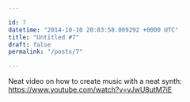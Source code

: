 ```yaml
---

id: 7
datetime: "2014-10-10 20:03:58.009292 +0000 UTC"
title: "Untitled #7"
draft: false
permalink: "/posts/7"

---
```


Neat video on how to create music with a neat synth: https://www.youtube.com/watch?v=vJwU8utM7iE
